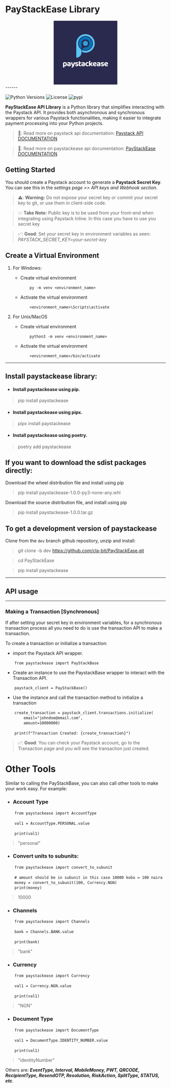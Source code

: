 # PayStackEase Library  

<img src="docs/images/logo-paystackease.png" style="display: block; margin-left: auto; margin-right: auto;">
------

![Python Versions](https://img.shields.io/badge/python-3.9|3.10|3.11|3.12-blue) ![License](https://img.shields.io/pypi/l/paystackease.svg) ![pypi](https://img.shields.io/pypi/v/paystackease.svg)


**PayStackEase API Library**  is a Python library that simplifies interacting with the Paystack API. 
It provides both asynchronous and synchronous wrappers for various Paystack functionalities, 
making it easier to integrate payment processing into your Python projects.

> 📝: Read more on paystack api documentation: [Paystack API DOCUMENTATION](https://paystack.com/docs/api/)

> 📝: Read more on paystackease api documentation: [PayStackEase DOCUMENTATION](https://paystackease.readthedocs.io/en/latest/)


## Getting Started

You should create a Paystack account to generate a **Paystack Secret Key**. You can see this in the *settings page >> API keys and Webhook section*.

> ⚠️: **Warning:** Do not expose your secret key or commit your secret key to git, or use them in client-side code.

> 💡: **Take Note:**  Public key is to be used from your front-end when integrating using Paystack Inline. In this case you have to use you secret key

> ✅: **Good**: Set your secret key in environment variables as seen: *PAYSTACK_SECRET_KEY=your-secret-key*


## Create a Virtual Environment

1. For Windows:

    * Create virtual environment

        ```
            py -m venv <environment_name>
       ```
    * Activate the virtual environment

        ```
            <environment_name>\Scripts\activate
       ```

2. For Unix/MacOS

    * Create virtual environment

        ```
            python3 -m venv <environment_name>
       ```
    * Activate the virtual environment

        ```
            <environment_name>/bin/activate
       ```

----------------------------------------------------------------------

## Install paystackease library:


* #### Install paystackease using pip.

> pip install paystackease

* #### Install paystackease using pipx.

> pipx install paystackease

* #### Install paystackease using poetry.

> poetry add paystackease


## If you want to download the sdist packages directly:

Download the wheel distribution file and install using pip

>  pip install paystackease-1.0.0-py3-none-any.whl 

Download the source distribution file, and install using pip

> pip install paystackease-1.0.0.tar.gz 


## To get a development version of paystackease

Clone from the ``dev`` branch github repository, unzip and install:

> git clone -b dev https://github.com/cla-bit/PayStackEase.git

> cd PayStackEase

> pip install paystackease

----------------------------------------------------------------------

## API usage

-------------------------------------------------------

### Making a Transaction [Synchronous]

If after setting your secret key in environment variables, for a synchronous transaction process 
all you need to do is use the transaction API to make a transaction. 

To create a transaction or initialize a transaction:

* import the Paystack API wrapper.

```apacheconf
    from paystackease import PayStackBase
```

* Create an instance to use the PaystackBase wrapper to interact with the Transaction API.

```apacheconf
    paystack_client = PayStackBase()
```

* Use the instance and call the transaction method to initialize a transaction

```apacheconf
    create_transaction = paystack_client.transactions.initialize(
        email="johndoe@email.com",
        amount=10000000)
    
    print(f"Transaction Created: {create_transaction}")
```

> ✅: **Good**: You can check your Paystack account, go to the Transaction page and you will see the transaction just created.


# Other Tools
Similar to calling the PayStackBase, you can also call other tools to make your work easy. For example:

* ### Account Type
```apacheconf
    from paystackease import AccountType
    
    val1 = AccountType.PERSONAL.value
    
    print(val1)
```
> "personal"

* ### Convert units to subunits:
```apacheconf
    from paystackease import convert_to_subunit
    
    # amount should be in subunit in this case 10000 kobo = 100 naira
    money = convert_to_subunit(100, Currency.NGN)
    print(money)
```
> 10000

* ### Channels
```apacheconf
    from paystackease import Channels
    
    bank = Channels.BANK.value
    
    print(bank)
```
> "bank"

* ### Currency
```apacheconf
    from paystackease import Currency
    
    val1 = Currency.NGN.value
    
    print(val1)
```
> "NGN"

* ### Document Type
```apacheconf
    from paystackease import DocumentType
    
    val1 = DocumentType.IDENTITY_NUMBER.value
    
    print(val1)
```

> "identityNumber"

Others are: ***EventType, Interval, MobileMoney, PWT, QRCODE, RecipientType, ResendOTP, Resolution, RiskAction, SplitType, STATUS, etc***.
